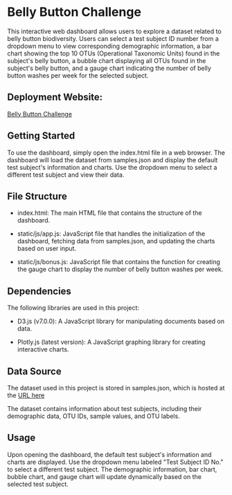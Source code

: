 # Belly Button Challenge

This interactive web dashboard allows users to explore a dataset related to belly button biodiversity. Users can select a test subject ID number from a dropdown menu to view corresponding demographic information, a bar chart showing the top 10 OTUs (Operational Taxonomic Units) found in the subject's belly button, a bubble chart displaying all OTUs found in the subject's belly button, and a gauge chart indicating the number of belly button washes per week for the selected subject.

## Deployment Website: 

[Belly Button Challenge](https://maisiedegraaf.github.io/belly-button-challenge/)

## Getting Started

To use the dashboard, simply open the index.html file in a web browser. The dashboard will load the dataset from samples.json and display the default test subject's information and charts. Use the dropdown menu to select a different test subject and view their data.


## File Structure

- index.html: The main HTML file that contains the structure of the dashboard.
  
- static/js/app.js: JavaScript file that handles the initialization of the dashboard, fetching data from samples.json, and updating the charts based on user input.

- static/js/bonus.js: JavaScript file that contains the function for creating the gauge chart to display the number of belly button washes per week.



## Dependencies

The following libraries are used in this project:

- D3.js (v7.0.0): A JavaScript library for manipulating documents based on data.

- Plotly.js (latest version): A JavaScript graphing library for creating interactive charts.


## Data Source

The dataset used in this project is stored in samples.json, which is hosted at the [URL here](https://2u-data-curriculum-team.s3.amazonaws.com/dataviz-classroom/v1.1/14-Interactive-Web-Visualizations/02-Homework/samples.json)

The dataset contains information about test subjects, including their demographic data, OTU IDs, sample values, and OTU labels.

## Usage

Upon opening the dashboard, the default test subject's information and charts are displayed.
Use the dropdown menu labeled "Test Subject ID No." to select a different test subject.
The demographic information, bar chart, bubble chart, and gauge chart will update dynamically based on the selected test subject.
